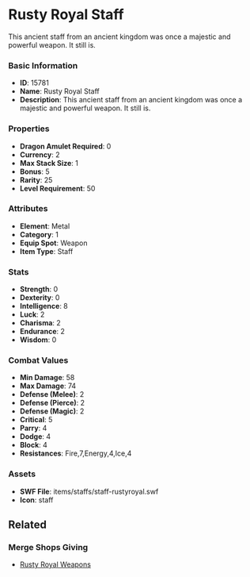 # Rusty Royal Staff

This ancient staff from an ancient kingdom was once a majestic and powerful weapon. It still is. 

### Basic Information

- **ID**: 15781
- **Name**: Rusty Royal Staff
- **Description**: This ancient staff from an ancient kingdom was once a majestic and powerful weapon. It still is. 

### Properties

- **Dragon Amulet Required**: 0
- **Currency**: 2
- **Max Stack Size**: 1
- **Bonus**: 5
- **Rarity**: 25
- **Level Requirement**: 50

### Attributes

- **Element**: Metal
- **Category**: 1
- **Equip Spot**: Weapon
- **Item Type**: Staff

### Stats

- **Strength**: 0
- **Dexterity**: 0
- **Intelligence**: 8
- **Luck**: 2
- **Charisma**: 2
- **Endurance**: 2
- **Wisdom**: 0

### Combat Values

- **Min Damage**: 58
- **Max Damage**: 74
- **Defense (Melee)**: 2
- **Defense (Pierce)**: 2
- **Defense (Magic)**: 2
- **Critical**: 5
- **Parry**: 4
- **Dodge**: 4
- **Block**: 4
- **Resistances**: Fire,7,Energy,4,Ice,4

### Assets

- **SWF File**: items/staffs/staff-rustyroyal.swf
- **Icon**: staff

## Related

### Merge Shops Giving

- [Rusty Royal Weapons](../merge-shops/250-rusty-royal-weapons.md)

